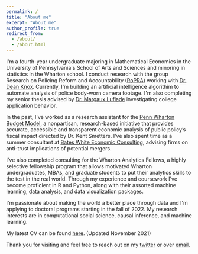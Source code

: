 ```yaml
---
permalink: /
title: "About me"
excerpt: "About me"
author_profile: true
redirect_from: 
  - /about/
  - /about.html
---
```


I'm a fourth-year undergraduate majoring in Mathematical Economics in the University of Pennsylvania's School of Arts and Sciences and minoring in statistics in the Wharton school. I conduct research with the group Research on Policing Reform and Accountability ([RoPRA](https://policingresearch.org/)) working with [Dr. Dean Knox](http://www.dcknox.com/). Currently, I'm building an artificial intelligence algorithim to automate analysis of police body-worn camera footage. I'm also completing my senior thesis advised by [Dr. Margaux Luflade](https://economics.sas.upenn.edu/people/margaux-luflade) investigating college application behavior. 

In the past, I've worked as a research assistant for the [Penn Wharton Budget Model](https://budgetmodel.wharton.upenn.edu/), a nonpartisan, research-based initiative that provides accurate, accessible and transparent economic analysis of public policy’s fiscal impact directed by Dr. Kent Smetters. I've also spent time as a summer consultant at [Bates White Economic Consulting](https://www.bateswhite.com/), advising firms on anti-trust implications of potential mergers. 

I've also completed consulting for the Wharton Analytics Fellows, a highly selective fellowship program that allows motivated Wharton undergraduates, MBAs, and graduate students to put their analytics skills to the test in the real world. Through my experience and coursework I've become proficient in R and Python, along with their assorted machine learning, data analysis, and data visualization packages. 

I'm passionate about making the world a better place through data and I'm applying to doctoral programs starting in the fall of 2022. My research interests are in computational social science, causal inference, and machine learning. 

My latest CV can be found [here](http://greglanzalotto.github.io/files/GregLanzalottoCV.pdf). (Updated November 2021)

Thank you for visiting and feel free to reach out on my [twitter](https://twitter.com/GregLanzalotto) or over [email](glanza@sas.upenn.edu).

